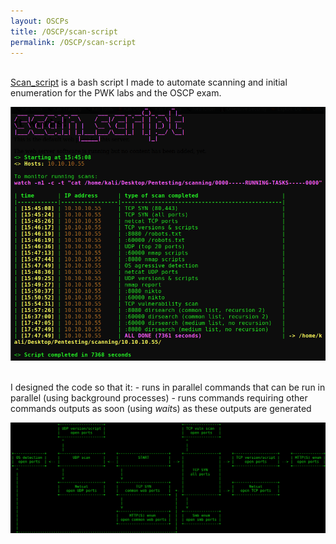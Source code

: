 ```yaml
---
layout: OSCPs
title: /OSCP/scan-script
permalink: /OSCP/scan-script
---
```


<p><br><a href="https://github.com/Plotkine/scan_script" target="_blank" rel="noopener noreferrer">Scan_script</a> is a bash script I made to automate scanning and initial enumeration for the PWK labs and the OSCP exam.

<img src="/OSCP/scan-script/execution-example.png" alt="execution example" width="800" height="auto"></p>

<p><br>I designed the code so that it:
- runs in parallel commands that can be run in parallel (using background processes)
- runs commands requiring other commands outputs as soon (using <i>wait</i>s) as these outputs are generated</p>

<img src="/OSCP/scan-script/flow.png" alt="script flow" width="800" height="auto"></p>

<!-- <p>Source code and instructions on how to use this script <a href="https://github.com/Plotkine/scan_script" target="_blank" rel="noopener noreferrer">here</a>.</p> -->
